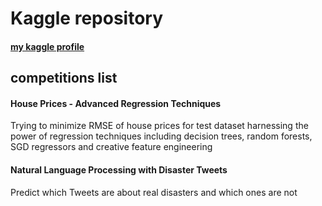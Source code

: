 # Kaggle repository

#### [my kaggle profile](https://www.kaggle.com/witoldnowogrski)

## competitions list

#### House Prices - Advanced Regression Techniques
Trying to minimize RMSE of house prices for test dataset harnessing the power of regression techniques including decision trees, random forests, SGD regressors and creative feature engineering

#### Natural Language Processing with Disaster Tweets
Predict which Tweets are about real disasters and which ones are not
